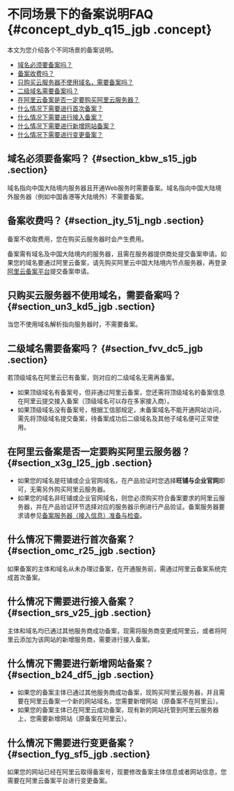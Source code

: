 # 不同场景下的备案说明FAQ {#concept_dyb_q15_jgb .concept}

本文为您介绍各个不同场景的备案说明。

-   [域名必须要备案吗？](#section_kbw_s15_jgb)
-   [备案收费吗？](#section_jty_51j_ngb)
-   [只购买云服务器不使用域名，需要备案吗？](#section_un3_kd5_jgb)
-   [二级域名需要备案吗？](#section_fvv_dc5_jgb)
-   [在阿里云备案是否一定要购买阿里云服务器？](#section_x3g_l25_jgb)
-   [什么情况下需要进行首次备案？](#section_omc_r25_jgb)
-   [什么情况下需要进行接入备案？](#section_srs_v25_jgb)
-   [什么情况下需要进行新增网站备案？](#section_b24_df5_jgb)
-   [什么情况下需要进行变更备案？](#section_fyg_sf5_jgb)

## 域名必须要备案吗？ {#section_kbw_s15_jgb .section}

域名指向中国大陆境内服务器且开通Web服务时需要备案。域名指向中国大陆境外服务器（例如中国香港等大陆境外）不需要备案。

## 备案收费吗？ {#section_jty_51j_ngb .section}

备案不收取费用，您在购买云服务器时会产生费用。

备案需有域名及中国大陆境内的服务器，且需在服务器提供商处提交备案申请。如果您的域名要通过阿里云备案，请先购买阿里云中国大陆境内节点服务器，再登录[阿里云备案平台](https://beian.aliyun.com/order/selfBaIndex.htm)提交备案申请。

## 只购买云服务器不使用域名，需要备案吗？ {#section_un3_kd5_jgb .section}

当您不使用域名解析指向服务器时，不需要备案。

## 二级域名需要备案吗？ {#section_fvv_dc5_jgb .section}

若顶级域名在阿里云已有备案，则对应的二级域名无需再备案。

-   如果顶级域名有备案号，但非通过阿里云备案，您还需将顶级域名的备案信息在阿里云提交接入备案（顶级域名可以存在多家接入商）。
-   如果顶级域名没有备案号，根据工信部规定，未备案域名不能开通网站访问，需先将顶级域名提交备案，待备案成功后二级域名及其他子域名便可正常使用。

## 在阿里云备案是否一定要购买阿里云服务器？ {#section_x3g_l25_jgb .section}

-   如果您的域名是旺铺或企业官网域名，在产品验证时您选择**旺铺与企业官网**即可，无需另外购买阿里云服务器。
-   如果您的域名非旺铺或企业官网域名，则您必须购买符合备案要求的阿里云服务器，并在产品验证环节选择对应的服务器示例进行产品验证。备案服务器要求请参见[备案服务器（接入信息）准备与检查](../intl.zh-CN/ICP备案前准备/托管服务器及接入检查/备案服务器（接入信息）准备与检查.md#)。

## 什么情况下需要进行首次备案？ {#section_omc_r25_jgb .section}

如果备案的主体和域名从未办理过备案，在开通服务前，需通过阿里云备案系统完成首次备案。

## 什么情况下需要进行接入备案？ {#section_srs_v25_jgb .section}

主体和域名均已通过其他服务商成功备案，现需将服务商变更成阿里云，或者将阿里云添加为该网站的新增服务商，需要进行接入备案。

## 什么情况下需要进行新增网站备案？ {#section_b24_df5_jgb .section}

-   如果您的备案主体已通过其他服务商成功备案，现购买阿里云服务器，并且需要在阿里云备案一个新的网站域名，您需要新增网站（原备案不在阿里云）。
-   如果您的备案主体已在阿里云成功备案，现有新的网站托管到阿里云服务器上，您需要新增网站（原备案在阿里云）。

## 什么情况下需要进行变更备案？ {#section_fyg_sf5_jgb .section}

如果您的网站已经在阿里云取得备案号，现要修改备案主体信息或者网站信息，您需要在阿里云备案平台进行变更备案。

